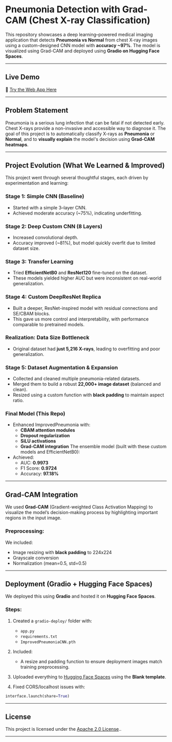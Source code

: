 # Pneumonia Detection with Grad-CAM (Chest X-ray Classification)

This repository showcases a deep learning–powered medical imaging application that detects **Pneumonia vs Normal** from chest X-ray images using a custom-designed CNN model with **accuracy ~97%**. The model is visualized using Grad-CAM and deployed using **Gradio on Hugging Face Spaces**.

---

## Live Demo

🔗 [Try the Web App Here]([https://your-hf-space-link.hf.space](https://thiyaga158-pneumonia-detector.hf.space/)) 

---

## Problem Statement

Pneumonia is a serious lung infection that can be fatal if not detected early. Chest X-rays provide a non-invasive and accessible way to diagnose it. The goal of this project is to automatically classify X-rays as **Pneumonia** or **Normal**, and to **visually explain** the model's decision using **Grad-CAM heatmaps**.

---

## Project Evolution (What We Learned & Improved)

This project went through several thoughtful stages, each driven by experimentation and learning:

### Stage 1: Simple CNN (Baseline)
- Started with a simple 3–layer CNN.
- Achieved moderate accuracy (~75%), indicating underfitting.

### Stage 2: Deep Custom CNN (8 Layers)
- Increased convolutional depth.
- Accuracy improved (~81%), but model quickly overfit due to limited dataset size.

### Stage 3: Transfer Learning
- Tried **EfficientNetB0** and **ResNet120** fine-tuned on the dataset.
- These models yielded higher AUC but were inconsistent on real-world generalization.

### Stage 4: Custom DeepResNet Replica
- Built a deeper, ResNet-inspired model with residual connections and SE/CBAM blocks.
- This gave us more control and interpretability, with performance comparable to pretrained models.

### Realization: **Data Size Bottleneck**
- Original dataset had **just 5,216 X-rays**, leading to overfitting and poor generalization.

### Stage 5: Dataset Augmentation & Expansion
- Collected and cleaned multiple pneumonia-related datasets.
- Merged them to build a robust **22,000+ image dataset** (balanced and clean).
- Resized using a custom function with **black padding** to maintain aspect ratio.

### Final Model (This Repo)
- Enhanced ImprovedPneumonia with:
  - **CBAM attention modules**
  - **Dropout regularization**
  - **SiLU activations**
  - **Grad-CAM integration**
The ensemble model (built with these custom models and EfficientNetB0):
- Achieved:
  - AUC: **0.9973**
  - F1 Score: **0.9724**
  - Accuracy: **97.18%**

---

## Grad-CAM Integration

We used **Grad-CAM** (Gradient-weighted Class Activation Mapping) to visualize the model’s decision-making process by highlighting important regions in the input image.

### Preprocessing:
We included:
- Image resizing with **black padding** to 224x224
- Grayscale conversion
- Normalization (mean=0.5, std=0.5)

---

## Deployment (Gradio + Hugging Face Spaces)

We deployed this using **Gradio** and hosted it on **Hugging Face Spaces**.

### Steps:
1. Created a `gradio-deploy/` folder with:
   - `app.py`
   - `requirements.txt`
   - `ImprovedPneumoniaCNN.pth`

2. Included:
   - A resize and padding function to ensure deployment images match training preprocessing.

3. Uploaded everything to [Hugging Face Spaces](https://huggingface.co/spaces) using the **Blank template**.

4. Fixed CORS/localhost issues with:
```python
interface.launch(share=True)
```
---

## License

This project is licensed under the [Apache 2.0 License](LICENSE)..

---

